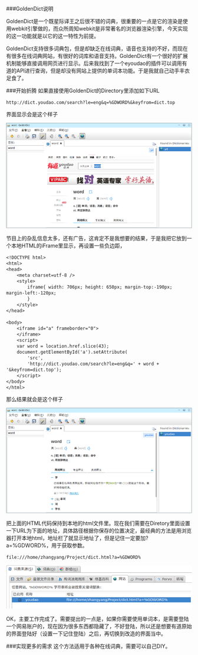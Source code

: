 ###GoldenDict说明

GoldenDict是一个既星际译王之后很不错的词典，很重要的一点是它的渲染是使用webkit引擎做的，而众所周知webkit是非常著名的浏览器渲染引擎，今天实现的这一功能就是以它的这一特性为前提。

GoldenDict支持很多词典包，但是却缺乏在线词典，语音也支持的不好，而现在有很多在线词典网站，有很好的词库和语音支持。GoldenDict有一个很好的扩展机制能够直接调用网页进行显示。后来我找到了一个eyoudao的插件可以调用有道的API进行查询，但是却没有网站上提供的单词本功能。于是我就自己动手丰衣足食了。

###开始折腾
如果直接使用GoldenDict的Directory里添加如下URL

    http://dict.youdao.com/search?le=eng&q=%GDWORD%&keyfrom=dict.top

界面显示会是这个样子

![](/assets/img/post4/DeepinScreenshot20130408125427.png)

节目上的杂乱信息太多，还有广告，这肯定不是我想要的结果，于是我把它放到一个本地HTML的iFrame里显示，再设置一些负边距，

    <!DOCTYPE html>
    <html>
    <head>
        <meta charset=utf-8 />
        <style>
            iframe{ width: 706px; height: 650px; margin-top:-190px; margin-left:-120px;
            }
        </style>
    </head>
    
    <body>
        <iframe id="a" frameborder="0">
        </iframe>
        <script>
        var word = location.href.slice(43);
        document.getElementById('a').setAttribute(
            'src', 
            'http://dict.youdao.com/search?le=eng&q=' + word + '&keyfrom=dict.top');
        </script>
    </body>
    </html>

那么结果就会是这个样子

![](/assets/img/post4/DeepinScreenshot20130408124051.png)

把上面的HTML代码保持到本地的html文件里。现在我们需要在Diretory里面设置一下URL为下面的地址，具体路径根据你保存的位置决定，最经典的方法是用浏览器打开本地html，地址栏了就显示地址了，但是记住一定要加?a=%GDWORD%，用于获取参数。

    file:///home/zhangyang/Project/dict.html?a=%GDWORD%
    
![](/assets/img/post4/DeepinScreenshot20130408124132.png)

OK，主要工作完成了。需要提出的一点是，如果你需要使用单词本，是需要登陆一个网易账户的，现在因为很多东西都隐藏了，不好登陆，所以还是想要有道原始的界面登陆好（设置一下记住登陆）之后，再切换到改造的界面当中。

###实现更多的需求
这个方法适用于各种在线词典，需要可以自己DIY。